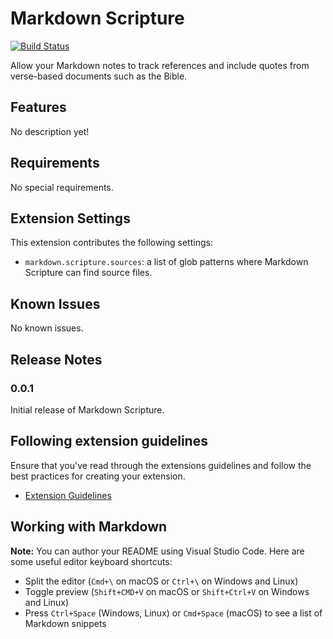 # Markdown Scripture

[![Build Status](https://travis-ci.com/swils/vscode-markdown-scripture.svg?branch=master)](https://travis-ci.com/swils/vscode-markdown-scripture)

Allow your Markdown notes to track references and include quotes from verse-based documents such as the Bible.

## Features

No description yet!

## Requirements

No special requirements.

## Extension Settings

This extension contributes the following settings:

* `markdown.scripture.sources`: a list of glob patterns where Markdown Scripture can find source files.

## Known Issues

No known issues.

## Release Notes

### 0.0.1

Initial release of Markdown Scripture.

## Following extension guidelines

Ensure that you've read through the extensions guidelines and follow the best practices for creating your extension.

* [Extension Guidelines](https://code.visualstudio.com/api/references/extension-guidelines)

## Working with Markdown

**Note:** You can author your README using Visual Studio Code.  Here are some useful editor keyboard shortcuts:

* Split the editor (`Cmd+\` on macOS or `Ctrl+\` on Windows and Linux)
* Toggle preview (`Shift+CMD+V` on macOS or `Shift+Ctrl+V` on Windows and Linux)
* Press `Ctrl+Space` (Windows, Linux) or `Cmd+Space` (macOS) to see a list of Markdown snippets
